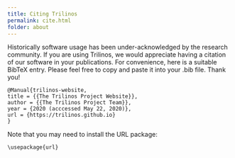 ```yaml
---
title: Citing Trilinos
permalink: cite.html
folder: about
---
```


Historically software usage has been under-acknowledged by the research community.  If you are using Trilinos, we would appreciate having a citation of our software in your publications.  For convenience, here is a suitable BibTeX entry.  Please feel free to copy and paste it into your .bib file.  Thank you!

```
@Manual{trilinos-website,
title = {{The Trilinos Project Website}},
author = {{The Trilinos Project Team}},
year = {2020 (acccessed May 22, 2020)},
url = {https://trilinos.github.io}
}
```

Note that you may need to install the URL package:

```
\usepackage{url}
```
